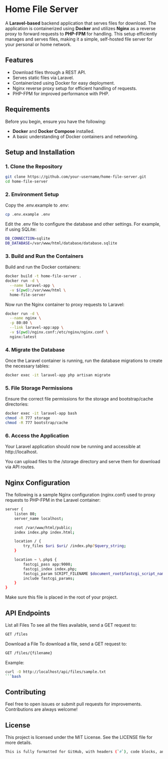 # Home File Server

A **Laravel-based** backend application that serves files for download. The application is containerized using **Docker** and utilizes **Nginx** as a reverse proxy to forward requests to **PHP-FPM** for handling. This setup efficiently manages and serves files, making it a simple, self-hosted file server for your personal or home network.

## Features

-   Download files through a REST API.
-   Serves static files via Laravel.
-   Containerized using Docker for easy deployment.
-   Nginx reverse proxy setup for efficient handling of requests.
-   PHP-FPM for improved performance with PHP.

## Requirements

Before you begin, ensure you have the following:

-   **Docker** and **Docker Compose** installed.
-   A basic understanding of Docker containers and networking.

## Setup and Installation

### 1. Clone the Repository

```bash
git clone https://github.com/your-username/home-file-server.git
cd home-file-server
```

### 2. Environment Setup

Copy the .env.example to .env:

```bash
cp .env.example .env
```

Edit the .env file to configure the database and other settings. For example, if using SQLite:

```bash
DB_CONNECTION=sqlite
DB_DATABASE=/var/www/html/database/database.sqlite

```

### 3. Build and Run the Containers

Build and run the Docker containers:

```bash
docker build -t home-file-server .
docker run -d \
  --name laravel-app \
  -v $(pwd):/var/www/html \
  home-file-server
```

Now run the Nginx container to proxy requests to Laravel:

```bash
docker run -d \
  --name nginx \
  -p 80:80 \
  --link laravel-app:app \
  -v $(pwd)/nginx.conf:/etc/nginx/nginx.conf \
  nginx:latest
```

### 4. Migrate the Database

Once the Laravel container is running, run the database migrations to create the necessary tables:

```bash
docker exec -it laravel-app php artisan migrate
```

### 5. File Storage Permissions

Ensure the correct file permissions for the storage and bootstrap/cache directories:

```bash
docker exec -it laravel-app bash
chmod -R 777 storage
chmod -R 777 bootstrap/cache
```

### 6. Access the Application

Your Laravel application should now be running and accessible at http://localhost.

You can upload files to the /storage directory and serve them for download via API routes.

## Nginx Configuration

The following is a sample Nginx configuration (nginx.conf) used to proxy requests to PHP-FPM in the Laravel container:

```bash
server {
    listen 80;
    server_name localhost;

    root /var/www/html/public;
    index index.php index.html;

    location / {
        try_files $uri $uri/ /index.php?$query_string;
    }

    location ~ \.php$ {
        fastcgi_pass app:9000;
        fastcgi_index index.php;
        fastcgi_param SCRIPT_FILENAME $document_root$fastcgi_script_name;
        include fastcgi_params;
    }
}
```

Make sure this file is placed in the root of your project.

## API Endpoints

List all Files
To see all the files available, send a GET request to:

```bash
GET /files
```

Download a File
To download a file, send a GET request to:

```bash
GET /files/{filename}
```

Example:

````bash
curl -O http://localhost/api/files/sample.txt
```bash
````

## Contributing

Feel free to open issues or submit pull requests for improvements. Contributions are always welcome!

## License

This project is licensed under the MIT License. See the LICENSE file for more details.

```bash
This is fully formatted for GitHub, with headers (`#`), code blocks, and sections as you requested!
```
